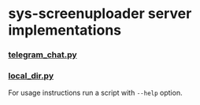 # sys-screenuploader server implementations

### [telegram_chat.py](./telegram_chat/telegram_chat.py)

### [local_dir.py](./local_dir/local_dir.py)

For usage instructions run a script with `--help` option.